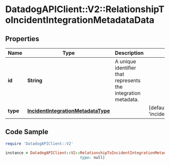# DatadogAPIClient::V2::RelationshipToIncidentIntegrationMetadataData

## Properties

Name | Type | Description | Notes
------------ | ------------- | ------------- | -------------
**id** | **String** | A unique identifier that represents the integration metadata. | 
**type** | [**IncidentIntegrationMetadataType**](IncidentIntegrationMetadataType.md) |  | [default to &#39;incident_integration_metadata&#39;]

## Code Sample

```ruby
require 'DatadogAPIClient::V2'

instance = DatadogAPIClient::V2::RelationshipToIncidentIntegrationMetadataData.new(id: 00000000-0000-0000-0000-000000000000,
                                 type: null)
```


